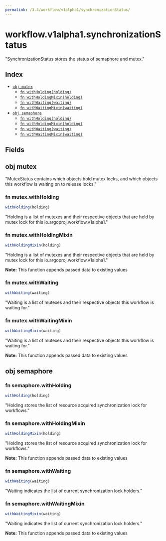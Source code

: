 ```yaml
---
permalink: /3.4/workflow/v1alpha1/synchronizationStatus/
---
```


# workflow.v1alpha1.synchronizationStatus

"SynchronizationStatus stores the status of semaphore and mutex."

## Index

* [`obj mutex`](#obj-mutex)
  * [`fn withHolding(holding)`](#fn-mutexwithholding)
  * [`fn withHoldingMixin(holding)`](#fn-mutexwithholdingmixin)
  * [`fn withWaiting(waiting)`](#fn-mutexwithwaiting)
  * [`fn withWaitingMixin(waiting)`](#fn-mutexwithwaitingmixin)
* [`obj semaphore`](#obj-semaphore)
  * [`fn withHolding(holding)`](#fn-semaphorewithholding)
  * [`fn withHoldingMixin(holding)`](#fn-semaphorewithholdingmixin)
  * [`fn withWaiting(waiting)`](#fn-semaphorewithwaiting)
  * [`fn withWaitingMixin(waiting)`](#fn-semaphorewithwaitingmixin)

## Fields

## obj mutex

"MutexStatus contains which objects hold  mutex locks, and which objects this workflow is waiting on to release locks."

### fn mutex.withHolding

```ts
withHolding(holding)
```

"Holding is a list of mutexes and their respective objects that are held by mutex lock for this io.argoproj.workflow.v1alpha1."

### fn mutex.withHoldingMixin

```ts
withHoldingMixin(holding)
```

"Holding is a list of mutexes and their respective objects that are held by mutex lock for this io.argoproj.workflow.v1alpha1."

**Note:** This function appends passed data to existing values

### fn mutex.withWaiting

```ts
withWaiting(waiting)
```

"Waiting is a list of mutexes and their respective objects this workflow is waiting for."

### fn mutex.withWaitingMixin

```ts
withWaitingMixin(waiting)
```

"Waiting is a list of mutexes and their respective objects this workflow is waiting for."

**Note:** This function appends passed data to existing values

## obj semaphore



### fn semaphore.withHolding

```ts
withHolding(holding)
```

"Holding stores the list of resource acquired synchronization lock for workflows."

### fn semaphore.withHoldingMixin

```ts
withHoldingMixin(holding)
```

"Holding stores the list of resource acquired synchronization lock for workflows."

**Note:** This function appends passed data to existing values

### fn semaphore.withWaiting

```ts
withWaiting(waiting)
```

"Waiting indicates the list of current synchronization lock holders."

### fn semaphore.withWaitingMixin

```ts
withWaitingMixin(waiting)
```

"Waiting indicates the list of current synchronization lock holders."

**Note:** This function appends passed data to existing values